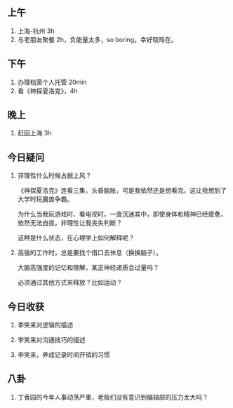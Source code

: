 ## 上午

1. 上海-杭州 3h
2. 与老朋友聚餐 2h，负能量太多，so boring。幸好晓玲在。

## 下午

1. 办理档案个人托管 20min
2. 看《神探夏洛克》，4h


## 晚上

1. 赶回上海 3h


## 今日疑问

1. 非理性什么时候占据上风？

    《神探夏洛克》连看三集，头昏脑胀，可是我依然还是想看完。这让我想到了大学时玩魔兽争霸。

    为什么当我玩游戏时、看电视时，一直沉迷其中，即使身体和精神已经疲惫，依然无法自拔。非理性让我丧失判断？

    这种是什么状态，在心理学上如何解释呢？

2. 高强的工作时，总是要找个借口去休息（换换脑子）。

    大脑高强度的记忆和理解，某正神经递质会过量吗？
    
    必须通过其他方式来释放？比如运动？


## 今日收获

1. 李笑来对逻辑的描述

2. 李笑来对沟通技巧的描述

3. 李笑来，养成记录时间开销的习惯

## 八卦

1. 丁香园的今年人事动荡严重，老板们没有意识到编辑部的压力太大吗？